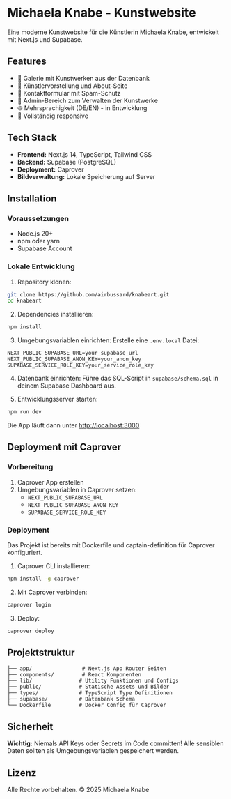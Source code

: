 # Michaela Knabe - Kunstwebsite

Eine moderne Kunstwebsite für die Künstlerin Michaela Knabe, entwickelt mit Next.js und Supabase.

## Features

- 🎨 Galerie mit Kunstwerken aus der Datenbank
- 👤 Künstlervorstellung und About-Seite
- 📧 Kontaktformular mit Spam-Schutz
- 🔐 Admin-Bereich zum Verwalten der Kunstwerke
- 🌐 Mehrsprachigkeit (DE/EN) - in Entwicklung
- 📱 Vollständig responsive

## Tech Stack

- **Frontend:** Next.js 14, TypeScript, Tailwind CSS
- **Backend:** Supabase (PostgreSQL)
- **Deployment:** Caprover
- **Bildverwaltung:** Lokale Speicherung auf Server

## Installation

### Voraussetzungen

- Node.js 20+
- npm oder yarn
- Supabase Account

### Lokale Entwicklung

1. Repository klonen:
```bash
git clone https://github.com/airbussard/knabeart.git
cd knabeart
```

2. Dependencies installieren:
```bash
npm install
```

3. Umgebungsvariablen einrichten:
Erstelle eine `.env.local` Datei:
```env
NEXT_PUBLIC_SUPABASE_URL=your_supabase_url
NEXT_PUBLIC_SUPABASE_ANON_KEY=your_anon_key
SUPABASE_SERVICE_ROLE_KEY=your_service_role_key
```

4. Datenbank einrichten:
Führe das SQL-Script in `supabase/schema.sql` in deinem Supabase Dashboard aus.

5. Entwicklungsserver starten:
```bash
npm run dev
```

Die App läuft dann unter [http://localhost:3000](http://localhost:3000)

## Deployment mit Caprover

### Vorbereitung

1. Caprover App erstellen
2. Umgebungsvariablen in Caprover setzen:
   - `NEXT_PUBLIC_SUPABASE_URL`
   - `NEXT_PUBLIC_SUPABASE_ANON_KEY`
   - `SUPABASE_SERVICE_ROLE_KEY`

### Deployment

Das Projekt ist bereits mit Dockerfile und captain-definition für Caprover konfiguriert.

1. Caprover CLI installieren:
```bash
npm install -g caprover
```

2. Mit Caprover verbinden:
```bash
caprover login
```

3. Deploy:
```bash
caprover deploy
```

## Projektstruktur

```
├── app/                # Next.js App Router Seiten
├── components/         # React Komponenten
├── lib/               # Utility Funktionen und Configs
├── public/            # Statische Assets und Bilder
├── types/             # TypeScript Type Definitionen
├── supabase/          # Datenbank Schema
└── Dockerfile         # Docker Config für Caprover
```

## Sicherheit

**Wichtig:** Niemals API Keys oder Secrets im Code committen! Alle sensiblen Daten sollten als Umgebungsvariablen gespeichert werden.

## Lizenz

Alle Rechte vorbehalten. © 2025 Michaela Knabe